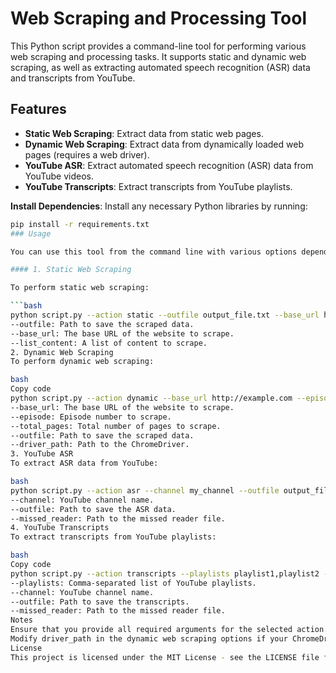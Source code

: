 # Web Scraping and Processing Tool

This Python script provides a command-line tool for performing various web scraping and processing tasks. It supports static and dynamic web scraping, as well as extracting automated speech recognition (ASR) data and transcripts from YouTube.

## Features

- **Static Web Scraping**: Extract data from static web pages.
- **Dynamic Web Scraping**: Extract data from dynamically loaded web pages (requires a web driver).
- **YouTube ASR**: Extract automated speech recognition (ASR) data from YouTube videos.
- **YouTube Transcripts**: Extract transcripts from YouTube playlists.

**Install Dependencies**: Install any necessary Python libraries by running:
   ```bash
   pip install -r requirements.txt
### Usage

You can use this tool from the command line with various options depending on the action you want to perform. Here’s how to use each action:

#### 1. Static Web Scraping

To perform static web scraping:

```bash
python script.py --action static --outfile output_file.txt --base_url http://example.com --list_content content_list.txt
--outfile: Path to save the scraped data.
--base_url: The base URL of the website to scrape.
--list_content: A list of content to scrape.
2. Dynamic Web Scraping
To perform dynamic web scraping:

bash
Copy code
python script.py --action dynamic --base_url http://example.com --episode 1 --total_pages 10 --outfile output_file.txt --driver_path /path/to/chromedriver
--base_url: The base URL of the website to scrape.
--episode: Episode number to scrape.
--total_pages: Total number of pages to scrape.
--outfile: Path to save the scraped data.
--driver_path: Path to the ChromeDriver.
3. YouTube ASR
To extract ASR data from YouTube:

bash
python script.py --action asr --channel my_channel --outfile output_file.txt --missed_reader path/to/missed_reader
--channel: YouTube channel name.
--outfile: Path to save the ASR data.
--missed_reader: Path to the missed reader file.
4. YouTube Transcripts
To extract transcripts from YouTube playlists:

bash
Copy code
python script.py --action transcripts --playlists playlist1,playlist2 --channel my_channel --outfile output_file.txt --missed_reader path/to/missed_reader
--playlists: Comma-separated list of YouTube playlists.
--channel: YouTube channel name.
--outfile: Path to save the transcripts.
--missed_reader: Path to the missed reader file.
Notes
Ensure that you provide all required arguments for the selected action. The script will prompt you if any required arguments are missing.
Modify driver_path in the dynamic web scraping options if your ChromeDriver is located elsewhere.
License
This project is licensed under the MIT License - see the LICENSE file for details.
